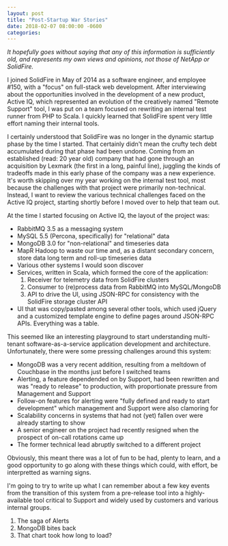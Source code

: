```yaml
---
layout: post
title: "Post-Startup War Stories"
date: 2018-02-07 08:00:00 -0600
categories: 
---
```


_It hopefully goes without saying that any of this information is sufficiently old, and represents my own views and opinions, not those of NetApp or SolidFire._

I joined SolidFire in May of 2014 as a software engineer, and employee #150,  with a "focus" on full-stack web development. After interviewing about the opportunities involved in the development of a new product, Active IQ, which represented an evolution of the creatively named "Remote Support" tool, I was put on a team focused on rewriting an internal test runner from PHP to Scala. I quickly learned that SolidFire spent very little effort naming their internal tools.

I certainly understood that SolidFire was no longer in the dynamic startup phase by the time I started. That certainly didn't mean the crufty tech debt accumulated during that phase had been undone. Coming from an established (read: 20 year old) company that had gone through an acquisition by Lexmark (the first in a long, painful line), juggling the kinds of tradeoffs made in this early phase of the company was a new experience. It's worth skipping over my year working on the internal test tool, most because the challenges with that project were primarily non-technical. Instead, I want to review the various technical challenges faced on the Active IQ project, starting shortly before I moved over to help that team out.

At the time I started focusing on Active IQ, the layout of the project was:

* RabbitMQ 3.5 as a messaging system
* MySQL 5.5 (Percona, specifically) for "relational" data
* MongoDB 3.0 for "non-relational" and timeseries data
* MapR Hadoop to waste our time and, as a distant secondary concern, store data long term and roll-up timeseries data
* Various other systems I would soon discover
* Services, written in Scala, which formed the core of the application:
  1. Receiver for telemetry data from SolidFire clusters 
  2. Consumer to (re)process data from RabbitMQ into MySQL/MongoDB
  3. API to drive the UI, using JSON-RPC for consistency with the SolidFire storage cluster API
* UI that was copy/pasted among several other tools, which used jQuery and a customized template engine to define pages around JSON-RPC APIs. Everything was a table.

This seemed like an interesting playground to start understanding multi-tenant software-as-a-service application development and architecture. Unfortunately, there were some pressing challenges around this system:

* MongoDB was a very recent addition, resulting from a meltdown of Couchbase in the months just before I switched teams
* Alerting, a feature dependended on by Support, had been rewritten and was "ready to release" to production, with proportionate pressure from Management and Support
* Follow-on features for alerting were "fully defined and ready to start development" which management and Support were also clamoring for
* Scalability concerns in systems that had not (yet) fallen over were already starting to show
* A senior engineer on the project had recently resigned when the prospect of on-call rotations came up
* The former technical lead abruptly switched to a different project

Obviously, this meant there was a lot of fun to be had, plenty to learn, and a good opportunity to go along with these things which could, with effort, be interpretted as warning signs.

I'm going to try to write up what I can remember about a few key events from the transition of this system from a pre-release tool into a highly-available tool critical to Support and widely used by customers and various internal groups.

1. The saga of Alerts
2. MongoDB bites back
3. That chart took how long to load?
